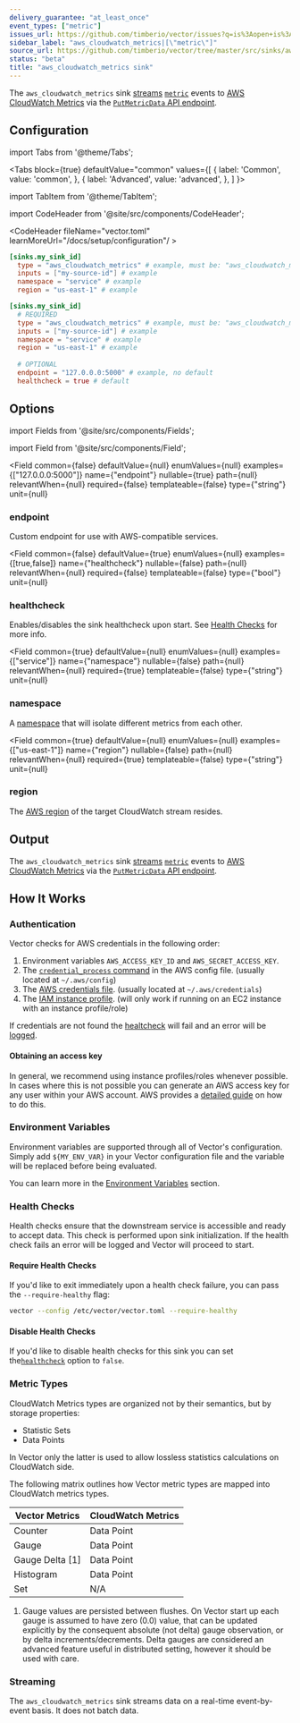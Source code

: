 ```yaml
---
delivery_guarantee: "at_least_once"
event_types: ["metric"]
issues_url: https://github.com/timberio/vector/issues?q=is%3Aopen+is%3Aissue+label%3A%22sink%3A+aws_cloudwatch_metrics%22
sidebar_label: "aws_cloudwatch_metrics|[\"metric\"]"
source_url: https://github.com/timberio/vector/tree/master/src/sinks/aws_cloudwatch_metrics.rs
status: "beta"
title: "aws_cloudwatch_metrics sink" 
---
```


The `aws_cloudwatch_metrics` sink [streams](#streaming) [`metric`][docs.data-model#metric] events to [AWS CloudWatch Metrics][urls.aws_cw_metrics] via the [`PutMetricData` API endpoint](https://docs.aws.amazon.com/AmazonCloudWatch/latest/APIReference/API_PutMetricData.html).

## Configuration

import Tabs from '@theme/Tabs';

<Tabs
  block={true}
  defaultValue="common"
  values={[
    { label: 'Common', value: 'common', },
    { label: 'Advanced', value: 'advanced', },
  ]
}>

import TabItem from '@theme/TabItem';

<TabItem value="common">

import CodeHeader from '@site/src/components/CodeHeader';

<CodeHeader fileName="vector.toml" learnMoreUrl="/docs/setup/configuration"/ >

```toml
[sinks.my_sink_id]
  type = "aws_cloudwatch_metrics" # example, must be: "aws_cloudwatch_metrics"
  inputs = ["my-source-id"] # example
  namespace = "service" # example
  region = "us-east-1" # example
```

</TabItem>
<TabItem value="advanced">

<CodeHeader fileName="vector.toml" learnMoreUrl="/docs/setup/configuration" />

```toml
[sinks.my_sink_id]
  # REQUIRED
  type = "aws_cloudwatch_metrics" # example, must be: "aws_cloudwatch_metrics"
  inputs = ["my-source-id"] # example
  namespace = "service" # example
  region = "us-east-1" # example
  
  # OPTIONAL
  endpoint = "127.0.0.0:5000" # example, no default
  healthcheck = true # default
```

</TabItem>

</Tabs>

## Options

import Fields from '@site/src/components/Fields';

import Field from '@site/src/components/Field';

<Fields filters={true}>


<Field
  common={false}
  defaultValue={null}
  enumValues={null}
  examples={["127.0.0.0:5000"]}
  name={"endpoint"}
  nullable={true}
  path={null}
  relevantWhen={null}
  required={false}
  templateable={false}
  type={"string"}
  unit={null}
  >

### endpoint

Custom endpoint for use with AWS-compatible services.


</Field>


<Field
  common={false}
  defaultValue={true}
  enumValues={null}
  examples={[true,false]}
  name={"healthcheck"}
  nullable={false}
  path={null}
  relevantWhen={null}
  required={false}
  templateable={false}
  type={"bool"}
  unit={null}
  >

### healthcheck

Enables/disables the sink healthcheck upon start. See [Health Checks](#health-checks) for more info.


</Field>


<Field
  common={true}
  defaultValue={null}
  enumValues={null}
  examples={["service"]}
  name={"namespace"}
  nullable={false}
  path={null}
  relevantWhen={null}
  required={true}
  templateable={false}
  type={"string"}
  unit={null}
  >

### namespace

A [namespace](https://docs.aws.amazon.com/AmazonCloudWatch/latest/monitoring/cloudwatch_concepts.html#Namespace) that will isolate different metrics from each other.


</Field>


<Field
  common={true}
  defaultValue={null}
  enumValues={null}
  examples={["us-east-1"]}
  name={"region"}
  nullable={false}
  path={null}
  relevantWhen={null}
  required={true}
  templateable={false}
  type={"string"}
  unit={null}
  >

### region

The [AWS region][urls.aws_cw_metrics_regions] of the target CloudWatch stream resides.


</Field>


</Fields>

## Output

The `aws_cloudwatch_metrics` sink [streams](#streaming) [`metric`][docs.data-model#metric] events to [AWS CloudWatch Metrics][urls.aws_cw_metrics] via the [`PutMetricData` API endpoint](https://docs.aws.amazon.com/AmazonCloudWatch/latest/APIReference/API_PutMetricData.html).

## How It Works

### Authentication

Vector checks for AWS credentials in the following order:

1. Environment variables `AWS_ACCESS_KEY_ID` and `AWS_SECRET_ACCESS_KEY`.
2. The [`credential_process` command][urls.aws_credential_process] in the AWS config file. (usually located at `~/.aws/config`)
3. The [AWS credentials file][urls.aws_credentials_file]. (usually located at `~/.aws/credentials`)
4. The [IAM instance profile][urls.iam_instance_profile]. (will only work if running on an EC2 instance with an instance profile/role)

If credentials are not found the [healtcheck](#healthchecks) will fail and an
error will be [logged][docs.monitoring#logs].

#### Obtaining an access key

In general, we recommend using instance profiles/roles whenever possible. In
cases where this is not possible you can generate an AWS access key for any user
within your AWS account. AWS provides a [detailed guide][urls.aws_access_keys] on
how to do this.

### Environment Variables

Environment variables are supported through all of Vector's configuration.
Simply add `${MY_ENV_VAR}` in your Vector configuration file and the variable
will be replaced before being evaluated.

You can learn more in the [Environment Variables][docs.configuration#environment-variables]
section.

### Health Checks

Health checks ensure that the downstream service is accessible and ready to
accept data. This check is performed upon sink initialization.
If the health check fails an error will be logged and Vector will proceed to
start.

#### Require Health Checks

If you'd like to exit immediately upon a health check failure, you can
pass the `--require-healthy` flag:

```bash
vector --config /etc/vector/vector.toml --require-healthy
```

#### Disable Health Checks

If you'd like to disable health checks for this sink you can set the[`healthcheck`](#healthcheck) option to `false`.

### Metric Types

CloudWatch Metrics types are organized not by their semantics, but by storage properties:
- Statistic Sets
- Data Points

In Vector only the latter is used to allow lossless statistics calculations on CloudWatch side.

The following matrix outlines how Vector metric types are mapped into CloudWatch metrics types.

| Vector Metrics | CloudWatch Metrics |
|----------------|--------------------|
| Counter        | Data Point         |
| Gauge          | Data Point         |
| Gauge Delta [1]| Data Point         |
| Histogram      | Data Point         |
| Set            | N/A                |

1. Gauge values are persisted between flushes. On Vector start up each gauge is assumed to have
zero (0.0) value, that can be updated explicitly by the consequent absolute (not delta) gauge
observation, or by delta increments/decrements. Delta gauges are considered an advanced feature
useful in distributed setting, however it should be used with care.

### Streaming

The `aws_cloudwatch_metrics` sink streams data on a real-time
event-by-event basis. It does not batch data.


[docs.configuration#environment-variables]: /docs/setup/configuration#environment-variables
[docs.data-model#metric]: /docs/about/data-model#metric
[docs.monitoring#logs]: /docs/administration/monitoring#logs
[urls.aws_access_keys]: https://docs.aws.amazon.com/IAM/latest/UserGuide/id_credentials_access-keys.html
[urls.aws_credential_process]: https://docs.aws.amazon.com/cli/latest/userguide/cli-configure-sourcing-external.html
[urls.aws_credentials_file]: https://docs.aws.amazon.com/cli/latest/userguide/cli-configure-files.html
[urls.aws_cw_metrics]: https://docs.aws.amazon.com/AmazonCloudWatch/latest/monitoring/working_with_metrics.html
[urls.aws_cw_metrics_regions]: https://docs.aws.amazon.com/general/latest/gr/rande.html#cw_region
[urls.iam_instance_profile]: https://docs.aws.amazon.com/IAM/latest/UserGuide/id_roles_use_switch-role-ec2_instance-profiles.html
